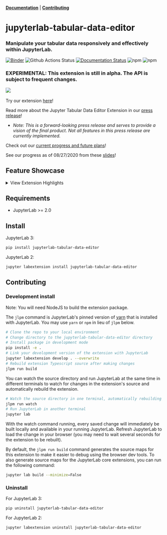 **[Documentation](https://jupyterlab-tabular-data-editor.readthedocs.io/)** | **[Contributing](#contributing)**
# jupyterlab-tabular-data-editor

### Manipulate your tabular data responsively and effectively within JupyterLab.

[![Binder](https://mybinder.org/badge_logo.svg)](https://mybinder.org/v2/gh/jupytercalpoly/jupyterlab-tabular-data-editor/master?urlpath=lab) ![Github Actions Status](https://github.com/jupytercalpoly/jupyterlab-tabular-data-editor/workflows/Build/badge.svg) [![Documentation Status](https://readthedocs.org/projects/jupyterlab-tabular-data-editor/badge/?version=latest)](https://jupyterlab-tabular-data-editor.readthedocs.io/en/latest/?badge=latest)
 ![npm](https://img.shields.io/npm/v/jupyterlab-tabular-data-editor) ![npm](https://img.shields.io/npm/dt/jupyterlab-tabular-data-editor?color=orange)

### EXPERIMENTAL: This extension is still in alpha. The API is subject to frequent changes.

![](https://raw.githubusercontent.com/jupytercalpoly/jupyterlab-tabular-data-editor/master/design/gifs/showcase.gif)

Try our extension [here](https://mybinder.org/v2/gh/jupytercalpoly/jupyterlab-tabular-data-editor/master?urlpath=lab)!

Read more about the Jupyter Tabular Data Editor Extension in our [press release](https://github.com/jupytercalpoly/jupyterlab-tabular-data-editor/blob/master/PRESS_RELEASE.md)!

- _Note: This is a forward-looking press release and serves to provide a vision of the final product. Not all features in this press release are currently implemented._

Check out our [current progress and future plans](https://github.com/jupytercalpoly/jupyterlab-tabular-data-editor/blob/master/PROGRESS.md)!

See our progress as of 08/27/2020 from these [slides](https://docs.google.com/presentation/d/12M3riXxlj1GouMA5mIt6B1QbdA7MSt_KNf8h545I2oI/edit?usp=sharing)!

## Feature Showcase
<details>
<summary>View Extension Highlights</summary>
<br>
  <h3>Launch new files and quickly add rows and columns</h3>
  <img src="https://raw.githubusercontent.com/jupytercalpoly/jupyterlab-tabular-data-editor/master/design/gifs/csvlauncher.gif" alt="gif of launching a new csv file within JupyterLab">
  
  <br>
  <br>
  
  <h3>Seamlessly rearrange your data table</h3>
  <img src="https://raw.githubusercontent.com/jupytercalpoly/jupyterlab-tabular-data-editor/master/design/gifs/moving.gif" alt="gif of moving rows and columns within JupyterLab">
  
   <br>
   <br>
   
  <h3>Insert and remove multiple rows and columns</h3>
  <img src="https://raw.githubusercontent.com/jupytercalpoly/jupyterlab-tabular-data-editor/master/design/gifs/multiremoveandinsert.gif" alt="gif of removing and inserting multiple rows and columns within JupyterLab">
  
   <br>
   <br>
   
  <h3>Format your data with a click of a button</h3>
  <img src="https://raw.githubusercontent.com/jupytercalpoly/jupyterlab-tabular-data-editor/master/design/gifs/auto-format.gif" alt="gif of toggling on a mode that formats data based on data types within JupyterLab">
  
   <br>
   <br>
   
  <h3>Search and replace with ease</h3>
  <img src="https://raw.githubusercontent.com/jupytercalpoly/jupyterlab-tabular-data-editor/master/design/gifs/searchandreplace.gif" alt="gif of searching and replacing a word within a large file within JupyterLab">
</details>

## Requirements

- JupyterLab >= 2.0

## Install

JupyterLab 3:

```bash
pip install jupyterlab-tabular-data-editor
```

JupyterLab 2:

```bash
jupyter labextension install jupyterlab-tabular-data-editor
```

## Contributing

### Development install

Note: You will need NodeJS to build the extension package.

The `jlpm` command is JupyterLab's pinned version of
[yarn](https://yarnpkg.com/) that is installed with JupyterLab. You may use
`yarn` or `npm` in lieu of `jlpm` below.

```bash
# Clone the repo to your local environment
# Change directory to the jupyterlab-tabular-data-editor directory
# Install package in development mode
pip install -e .
# Link your development version of the extension with JupyterLab
jupyter labextension develop . --overwrite
# Rebuild extension Typescript source after making changes
jlpm run build
```

You can watch the source directory and run JupyterLab at the same time in different terminals to watch for changes in the extension's source and automatically rebuild the extension.

```bash
# Watch the source directory in one terminal, automatically rebuilding when needed
jlpm run watch
# Run JupyterLab in another terminal
jupyter lab
```

With the watch command running, every saved change will immediately be built locally and available in your running JupyterLab. Refresh JupyterLab to load the change in your browser (you may need to wait several seconds for the extension to be rebuilt).

By default, the `jlpm run build` command generates the source maps for this extension to make it easier to debug using the browser dev tools. To also generate source maps for the JupyterLab core extensions, you can run the following command:

```bash
jupyter lab build --minimize=False
```

### Uninstall

For JupyterLab 3:

```bash
pip uninstall jupyterlab-tabular-data-editor
```

For JupyterLab 2:

```bash
jupyter labextension uninstall jupyterlab-tabular-data-editor
```
